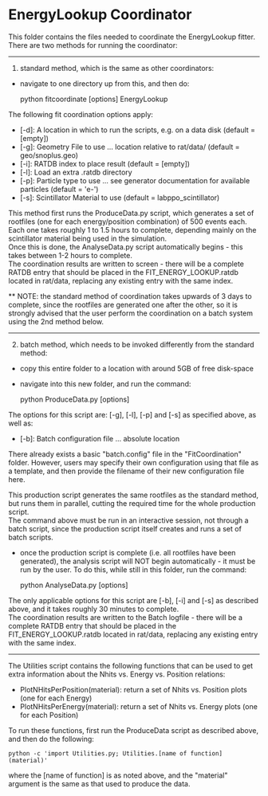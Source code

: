 # EnergyLookup Coordinator
This folder contains the files needed to coordinate the EnergyLookup fitter.  
There are two methods for running the coordinator:

-------------------------

1) standard method, which is the same as other coordinators:
- navigate to one directory up from this, and then do:

    python fitcoordinate [options] EnergyLookup

The following fit coordination options apply:
- [-d]: A location in which to run the scripts, e.g. on a data disk (default = [empty])
- [-g]: Geometry File to use ... location relative to rat/data/ (default = geo/snoplus.geo)
- [-i]: RATDB index to place result (default = [empty])
- [-l]: Load an extra .ratdb directory
- [-p]: Particle type to use ... see generator documentation for available particles (default = 'e-')
- [-s]: Scintillator Material to use (default = labppo_scintillator)

This method first runs the ProduceData.py script, which generates a set of rootfiles (one for each energy/position combination) of 500 events each.  Each one takes roughly 1 to 1.5 hours to complete, depending mainly on the scintillator material being used in the simulation.  
Once this is done, the AnalyseData.py script automatically begins - this takes between 1-2 hours to complete.  
The coordination results are written to screen - there will be a complete RATDB entry that should be placed in the FIT_ENERGY_LOOKUP.ratdb located in rat/data, replacing any existing entry with the same index.  

** NOTE: the standard method of coordination takes upwards of 3 days to complete, since the rootfiles are generated one after the other, so it is strongly advised that the user perform the coordination on a batch system using the 2nd method below.

-------------------------

2) batch method, which needs to be invoked differently from the standard method:
- copy this entire folder to a location with around 5GB of free disk-space
- navigate into this new folder, and run the command:

    python ProduceData.py [options]

The options for this script are: [-g], [-l], [-p] and [-s] as specified above, as well as:
- [-b]: Batch configuration file ... absolute location

There already exists a basic "batch.config" file in the "FitCoordination" folder.  However, users may specify their own configuration using that file as a template, and then provide the filename of their new configuration file here.

This production script generates the same rootfiles as the standard method, but runs them in parallel, cutting the required time for the whole production script.  
The command above must be run in an interactive session, not through a batch script, since the production script itself creates and runs a set of batch scripts.

- once the production script is complete (i.e. all rootfiles have been generated), the analysis script will NOT begin automatically - it must be run by the user.  To do this, while still in this folder, run the command:

    python AnalyseData.py [options]

The only applicable options for this script are [-b], [-i] and [-s] as described above, and it takes roughly 30 minutes to complete.  
The coordination results are written to the Batch logfile - there will be a complete RATDB entry that should be placed in the FIT_ENERGY_LOOKUP.ratdb located in rat/data, replacing any existing entry with the same index.  

-------------------------

The Utilities script contains the following functions that can be used to get extra information about the Nhits vs. Energy vs. Position relations:  
- PlotNHitsPerPosition(material): return a set of Nhits vs. Position plots (one for each Energy)  
- PlotNHitsPerEnergy(material): return a set of Nhits vs. Energy plots (one for each Position)  

To run these functions, first run the ProduceData script as described above, and then do the following:

    python -c 'import Utilities.py; Utilities.[name of function](material)'

where the [name of function] is as noted above, and the "material" argument is the same as that used to produce the data.

